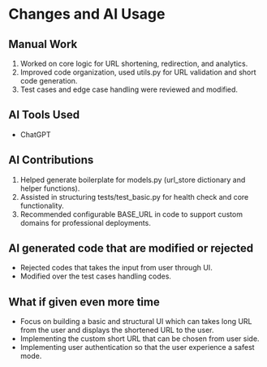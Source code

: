 # Changes and AI Usage

## Manual Work
1. Worked on core logic for URL shortening, redirection, and analytics.
2. Improved code organization, used utils.py for URL validation and short code generation.
3. Test cases and edge case handling were reviewed and modified.

## AI Tools Used
- ChatGPT

## AI Contributions
1. Helped generate boilerplate for models.py (url_store dictionary and helper functions).
2. Assisted in structuring tests/test_basic.py for health check and core functionality.
3. Recommended configurable BASE_URL in code to support custom domains for professional deployments.

## AI generated code that are modified or rejected

- Rejected codes that takes the input from user through UI.
- Modified over the test cases handling codes. 

## What if given even more time
- Focus on building a basic and structural UI which can takes long URL from the user and displays the shortened URL to the user.
- Implementing the custom short URL that can be chosen from user side.
- Implementing user authentication so that the user experience a safest mode.